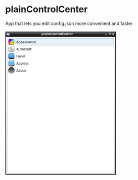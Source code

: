 # plainControlCenter

App that lets you edit config.json more convenient and faster<br><br>
<img src="pcc-scr.png" width="350">
